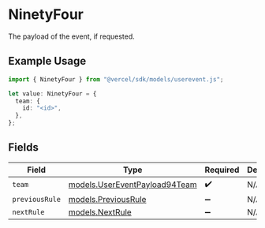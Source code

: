 # NinetyFour

The payload of the event, if requested.

## Example Usage

```typescript
import { NinetyFour } from "@vercel/sdk/models/userevent.js";

let value: NinetyFour = {
  team: {
    id: "<id>",
  },
};
```

## Fields

| Field                                                                | Type                                                                 | Required                                                             | Description                                                          |
| -------------------------------------------------------------------- | -------------------------------------------------------------------- | -------------------------------------------------------------------- | -------------------------------------------------------------------- |
| `team`                                                               | [models.UserEventPayload94Team](../models/usereventpayload94team.md) | :heavy_check_mark:                                                   | N/A                                                                  |
| `previousRule`                                                       | [models.PreviousRule](../models/previousrule.md)                     | :heavy_minus_sign:                                                   | N/A                                                                  |
| `nextRule`                                                           | [models.NextRule](../models/nextrule.md)                             | :heavy_minus_sign:                                                   | N/A                                                                  |
